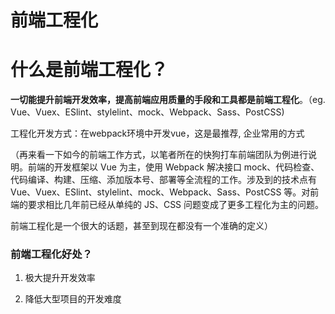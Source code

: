 # 前端工程化
# 什么是前端工程化？
**一切能提升前端开发效率，提高前端应用质量的手段和工具都是前端工程化**。（eg. Vue、Vuex、ESlint、stylelint、mock、Webpack、Sass、PostCSS)

工程化开发方式：在webpack环境中开发vue，这是最推荐, 企业常用的方式

（再来看一下如今的前端工作方式，以笔者所在的快狗打车前端团队为例进行说明。前端的开发框架以 Vue 为主，使用 Webpack 解决接口 mock、代码检查、代码编译、构建、压缩、添加版本号、部署等全流程的工作。涉及到的技术点有 Vue、Vuex、ESlint、stylelint、mock、Webpack、Sass、PostCSS 等。对前端的要求相比几年前已经从单纯的 JS、CSS 问题变成了更多工程化为主的问题。

前端工程化是一个很大的话题，甚至到现在都没有一个准确的定义）


### 前端工程化好处？
1. 极大提升开发效率

2. 降低大型项目的开发难度

<!--
 * @Description: 前端工程化
 * @Author: Lillian
 * @Date: 2022-03-15 23:34:57
 * @LastEditTime: 2022-03-15 23:35:45
 * Copyright (c) 2022 by Lillian, All Rights Reserved. 
-->